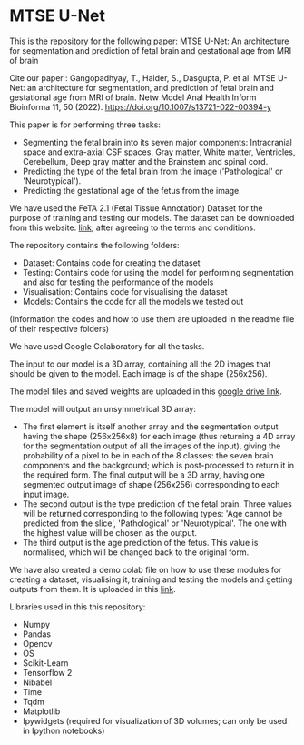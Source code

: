 # MTSE U-Net

This is the repository for the following paper: MTSE U-Net: An architecture for segmentation and prediction of fetal brain and gestational age from MRI of brain

Cite our paper : Gangopadhyay, T., Halder, S., Dasgupta, P. et al. MTSE U-Net: an architecture for segmentation, and prediction of fetal brain and gestational age from MRI of brain. Netw Model Anal Health Inform Bioinforma 11, 50 (2022). https://doi.org/10.1007/s13721-022-00394-y

This paper is for performing three tasks:
- Segmenting the fetal brain into its seven major components: Intracranial space and extra-axial CSF spaces, Gray matter, White matter, Ventricles, Cerebellum, Deep gray matter and the Brainstem and spinal cord.
- Predicting the type of the fetal brain from the image ('Pathological' or 'Neurotypical').
- Predicting the gestational age of the fetus from the image.

We have used the FeTA 2.1 (Fetal Tissue Annotation) Dataset for the purpose of training and testing our models. The dataset can be downloaded from this website: [link](https://zenodo.org/record/4541606#.Yqb6HHVBw_A); after agreeing to the terms and conditions.

The repository contains the following folders:
- Dataset: Contains code for creating the dataset
- Testing: Contains code for using the model for performing segmentation and also for testing the performance of the models
- Visualisation: Contains code for visualising the dataset
- Models: Contains the code for all the models we tested out

(Information the codes and how to use them are uploaded in the readme file of their respective folders)

We have used Google Colaboratory for all the tasks.

The input to our model is a 3D array, containing all the 2D images that should be given to the model. Each image is of the shape (256x256).

The model files and saved weights are uploaded in this [google drive link](https://drive.google.com/drive/folders/1APnGfspLJN9vU_PL0TSXS52TjynUAvnO?usp=sharing).

The model will output an unsymmetrical 3D array:

- The first element is itself another array and the segmentation output having the shape (256x256x8) for each image (thus returning a 4D array for the segmentation output of all the images of the input), giving the probability of a pixel to be in each of the 8 classes: the seven brain components and the background; which is post-processed to return it in the required form. The final output will be a 3D array, having one segmented output image of shape (256x256) corresponding to each input image.
- The second output is the type prediction of the fetal brain. Three values will be returned corresponding to the following types: 'Age cannot be predicted from the slice', 'Pathological' or 'Neurotypical'. The one with the highest value will be chosen as the output.
- The third output is the age prediction of the fetus. This value is normalised, which will be changed back to the original form.

We have also created a demo colab file on how to use these modules for creating a dataset, visualising it, training and testing the models and getting outputs from them. It is uploaded in this [link](https://colab.research.google.com/drive/1Pn-iytS_8yZU3JegqfJcD4QnyF47UY3R?usp=sharing).

Libraries used in this this repository:
- Numpy
- Pandas
- Opencv
- OS
- Scikit-Learn
- Tensorflow 2
- Nibabel
- Time
- Tqdm
- Matplotlib
- Ipywidgets (required for visualization of 3D volumes; can only be used in Ipython notebooks)

